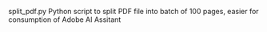 split_pdf.py  Python script to split PDF file into batch of 100 pages, easier for consumption of Adobe AI Assitant 

